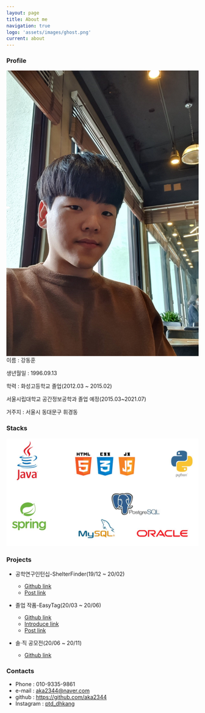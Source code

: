```yaml
---
layout: page
title: About me
navigation: true
logo: 'assets/images/ghost.png'
current: about
---
```


### Profile

<img id="me" align="left" src="..\assets\Me.jpg" alt="Me" >
이름 : 강동훈

생년월일 : 1996.09.13

학력 : 화성고등학교 졸업(2012.03 ~ 2015.02)

서울시립대학교 공간정보공학과 졸업 예정(2015.03~2021.07)

거주지 : 서울시 동대문구 휘경동





### Stacks

<img id="stack" src="..\assets\stacks.jpg" alt="Me">

### Projects

- 공학연구인턴십-ShelterFinder(19/12 ~ 20/02)
  - [Github link](https://github.com/aka2344/shelterfinder)
  - [Post link](https://aka2344.github.io/studyproj)
- 졸업 작품-EasyTag(20/03 ~ 20/06)
  - [Github link](https://github.com/aka2344/easytagAPI)
  - [Introduce link](https://uos-urbanscience.org/archives/uos_portfolio/easy-tag-%ea%b3%b5%ea%b0%84%eb%8d%b0%ec%9d%b4%ed%84%b0%eb%b2%a0%ec%9d%b4%ec%8a%a4%ec%99%80-qr%ec%bd%94%eb%93%9c%eb%a5%bc-%ed%99%9c%ec%9a%a9%ed%95%9c-%ea%b8%b0%ec%9e%90%ec%9e%ac-%ea%b4%80%eb%a6%ac)
  - [Post link](https://aka2344.github.io/graduproj1)

- 솔·직 공모전(20/06 ~ 20/11)
  - [Github link](https://github.com/aka2344/Saeut-server)



### Contacts

- Phone : 010-9335-9861
- e-mail : aka2344@naver.com
- github : https://github.com/aka2344
- Instagram : [ptd_dhkang](https://www.instagram.com/ptd_dhkang/)




